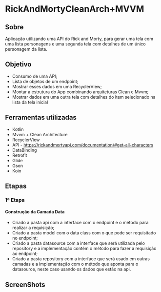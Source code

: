# RickAndMortyCleanArch+MVVM

## Sobre
Aplicação utilizando uma API do Rick and Morty, para gerar uma tela com uma lista personagens e uma segunda tela com detalhes de um único personagem da lista.

## Objetivo
- Consumo de uma API;
- Lista de objetos de um endpoint;
- Mostrar esses dados em uma RecyclerView;
- Montar a estrutura do App combinando arquiteturas Clean e Mvvm;
- Mostrar dados em uma outra tela com detalhes do item selecionado na lista da tela inicial

## Ferramentas utilizadas
- Kotlin
- Mvvm + Clean Architecture
- RecyclerView
- API - https://rickandmortyapi.com/documentation/#get-all-characters
- DataBinding 
- Retrofit
- Glide
- Gson
- Koin

## Etapas

### 1ª Etapa
#### Construção da Camada Data
- Criado a pasta api com a interface com o endpoint e o método para realizar a requisição;
- Criado a pasta model com o data class com o que pode ser requisitado no endpoint;
- Criado a pasta datasource com a interface que será utilizada pelo repository e a implementação contém o método para fazer a requisição ao endpoint;
- Criado a pasta repository com a interface que será usado em outras camadas e a implementação com o método que aponta para o datasource, neste caso usando os dados que estão na api.

## ScreenShots
